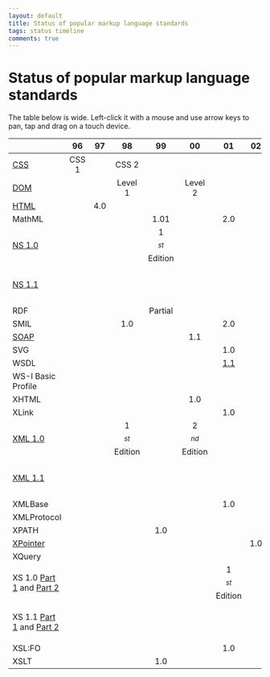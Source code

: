 ```yaml
---
layout: default
title: Status of popular markup language standards
tags: status timeline
comments: true
---
```

# Status of popular markup language standards

The table below is wide. Left-click it with a mouse and use arrow keys to pan, tap and drag on a touch device.

|                                                                                                          |  96   |  97   |         98         |         99         |         00         |                          01                          |  02   |                                  04                                  |                            06                             |                  07                  |         08         |         09         |                                10                                |   11    |         12         |  14   |  16   |  17   |
| -------------------------------------------------------------------------------------------------------- | :---: | :---: | :----------------: | :----------------: | :----------------: | :--------------------------------------------------: | :---: | :------------------------------------------------------------------: | :-------------------------------------------------------: | :----------------------------------: | :----------------: | :----------------: | :--------------------------------------------------------------: | :-----: | :----------------: | :---: | :---: | :---: |
| [CSS](https://www.w3.org/TR/CSS/)                                                                        | CSS 1 |       |       CSS 2        |                    |                    |                                                      |       |                                                                      |                                                           |                                      |                    |                    |                                                                  | CSS 2.1 |                    |       |       |       |
| [DOM](https://www.w3.org/DOM/)                                                                           |       |       |      Level 1       |                    |      Level 2       |                                                      |       |                                                                      |                                                           |                                      |                    |                    |                                                                  |         |                    |       |       |       |
| [HTML](https://www.w3.org/html/)                                                                         |       |  4.0  |                    |                    |                    |                                                      |       |                                                                      |                                                           |                                      |                    |                    |                                                                  |         |                    |  5.0  |  5.1  |  5.2  |
| MathML                                                                                                   |       |       |                    |        1.01        |                    |                         2.0                          |       |                                                                      |                                                           |                                      |                    |                    |                                                                  |         |                    |       |       |       |
| [NS 1.0](https://www.w3.org/TR/xml-names/)                                                               |       |       |                    | 1$$^{st}$$ Edition |                    |                                                      |       |                                                                      |                    2$$^{nd}$$ Edition                     |                                      |                    | 3$$^{rd}$$ Edition |                                                                  |         |                    |       |       |       |
| [NS 1.1](https://www.w3.org/TR/xml-names11/)                                                             |       |       |                    |                    |                    |                                                      |       |                          1$$^{st}$$ Edition                          |                    2$$^{nd}$$ Edition                     |                                      |                    |                    |                                                                  |         |                    |       |       |       |
| RDF                                                                                                      |       |       |                    |      Partial       |                    |                                                      |       |                                                                      |                                                           |                                      |                    |                    |                                                                  |         |                    |       |       |       |
| SMIL                                                                                                     |       |       |        1.0         |                    |                    |                         2.0                          |       |                                                                      |                                                           |                                      |                    |                    |                                                                  |         |                    |       |       |       |
| [SOAP](https://www.w3.org/TR/soap/)                                                                      |       |       |                    |                    |        1.1         |                                                      |       |                                                                      |                                                           |                 1.2                  |                    |                    |                                                                  |         |                    |       |       |       |
| SVG                                                                                                      |       |       |                    |                    |                    |                         1.0                          |       |                                                                      |                                                           |                                      |                    |                    |                                                                  |         |                    |       |       |       |
| WSDL                                                                                                     |       |       |                    |                    |                    | [1.1](https://www.w3.org/TR/2001/NOTE-wsdl-20010315) |       |                                                                      |                                                           | [2.0](https://www.w3.org/TR/wsdl20/) |                    |                    |                                                                  |         |                    |       |       |       |
| WS-I Basic Profile                                                                                       |       |       |                    |                    |                    |                                                      |       | [1.0](http://www.ws-i.org/Profiles/BasicProfile-1.0-2004-04-16.html) | [1.1](http://www.ws-i.org/Profiles/BasicProfile-1.1.html) |                                      |                    |                    | [1.2](http://ws-i.org/profiles/BasicProfile-1.2-2010-11-09.html) |         |                    |       |       |       |
| XHTML                                                                                                    |       |       |                    |                    |        1.0         |                                                      |       |                                                                      |                                                           |                                      |                    |                    |                                                                  |         |                    |       |       |       |
| XLink                                                                                                    |       |       |                    |                    |                    |                         1.0                          |       |                                                                      |                                                           |                                      |                    |                    |                                                                  |         |                    |       |       |       |
| [XML 1.0](https://www.w3.org/TR/xml/)                                                                    |       |       | 1$$^{st}$$ Edition |                    | 2$$^{nd}$$ Edition |                                                      |       |                          3$$^{rd}$$ Edition                          |                    4$$^{th}$$ Edition                     |                                      | 5$$^{th}$$ Edition |                    |                                                                  |         |                    |       |       |       |
| [XML 1.1](https://www.w3.org/TR/xml11/)                                                                  |       |       |                    |                    |                    |                                                      |       |                          1$$^{st}$$ Edition                          |                    2$$^{nd}$$ Edition                     |                                      |                    |                    |                                                                  |         |                    |       |       |       |
| XMLBase                                                                                                  |       |       |                    |                    |                    |                         1.0                          |       |                                                                      |                                                           |                                      |                    |                    |                                                                  |         |                    |       |       |       |
| XMLProtocol                                                                                              |       |       |                    |                    |                    |                                                      |       |                                                                      |                                                           |                                      |                    |                    |                                                                  |         |                    |       |       |       |
| XPATH                                                                                                    |       |       |                    |        1.0         |                    |                                                      |       |                                                                      |                                                           |                                      |                    |                    |                                                                  |         |                    |       |       |       |
| [XPointer](https://www.w3.org/TR/xptr/)                                                                  |       |       |                    |                    |                    |                                                      |  1.0  |                                                                      |                                                           |                                      |                    |                    |                                                                  |         |                    |       |       |       |
| XQuery                                                                                                   |       |       |                    |                    |                    |                                                      |       |                                                                      |                                                           |                                      |                    |                    |                                                                  |         |                    |       |       |       |
| XS 1.0 [Part 1](https://www.w3.org/TR/xmlschema-1/) and [Part 2](https://www.w3.org/TR/xmlschema-2/)     |       |       |                    |                    |                    |                  1$$^{st}$$ Edition                  |       |                          2$$^{nd}$$ Edition                          |                                                           |                                      |                    |                    |                                                                  |         |                    |       |       |       |
| XS 1.1 [Part 1](https://www.w3.org/TR/xmlschema11-1/) and [Part 2](https://www.w3.org/TR/xmlschema11-2/) |       |       |                    |                    |                    |                                                      |       |                                                                      |                                                           |                                      |                    |                    |                                                                  |         | 1$$^{st}$$ Edition |       |       |       |
| XSL:FO                                                                                                   |       |       |                    |                    |                    |                         1.0                          |       |                                                                      |                                                           |                                      |                    |                    |                                                                  |         |                    |       |       |       |
| XSLT                                                                                                     |       |       |                    |        1.0         |                    |                                                      |       |                                                                      |                                                           |                                      |                    |                    |                                                                  |         |                    |       |       |       |

